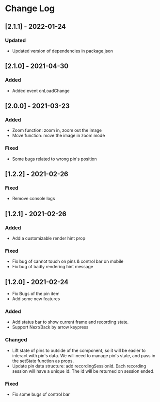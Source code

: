 
# Change Log

## [2.1.1] - 2022-01-24
### Updated
- Updated version of dependencies in package.json

## [2.1.0] - 2021-04-30
### Added
- Added event onLoadChange

## [2.0.0] - 2021-03-23
### Added
- Zoom function: zoom in, zoom out the image
- Move function: move the image in zoom mode

### Fixed
- Some bugs related to wrong pin's position

## [1.2.2] - 2021-02-26
### Fixed
- Remove console logs

## [1.2.1] - 2021-02-26
 
### Added
- Add a customizable render hint prop
 
### Fixed
- Fix bug of cannot touch on pins & control bar on mobile
- Fix bug of badly rendering hint message
 
## [1.2.0] - 2021-02-24
 
- Fix Bugs of the pin item
- Add some new features
 
### Added
- Add status bar to show current frame and recording state.
- Support Next/Back by arrow keypress
 
### Changed
- Lift state of pins to outside of the component, so it will be easier to interact with pin's data. We will need to manage pin's state, and pass in the setState function as props.
- Update pin data structure: add recordingSessionId. Each recording session will have a unique id. The id will be returned on session ended.
 
### Fixed
- Fix some bugs of control bar